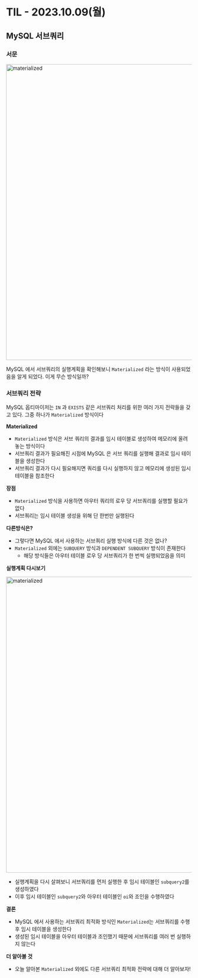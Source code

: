 # TIL - 2023.10.09(월)
## MySQL 서브쿼리

### 서문

<img width="800" alt="materialized" src="https://github.com/rimrim990/TIL/assets/62409503/d9274770-711c-43b3-b26a-ae3073aa9418">

MySQL 에서 서브쿼리의 실행계획을 확인해보니 `Materialized` 라는 방식이 사용되었음을 알게 되었다. 이게 무슨 방식일까?

### 서브쿼리 전략
MySQL 옵티마이저는 `IN` 과 `EXISTS` 같은 서브쿼리 처리를 위한 여러 가지 전략들을 갖고 있다. 그중 하나가 `Materialized` 방식이다

**Materialized**
- `Materialized` 방식은 서브 쿼리의 결과를 임시 테이블로 생성하여 메모리에 올려놓는 방식이다
- 서브쿼리 결과가 필요해진 시점에 MySQL 은 서브 쿼리를 실행해 결과로 임시 테이블을 생성한다
- 서브쿼리 결과가 다시 필요해지면 쿼리를 다시 실행하지 않고 메모리에 생성된 임시 테이블을 참조한다

**장점**
- `Materialized` 방식을 사용하면 아우터 쿼리의 로우 당 서브쿼리를 실행할 필요가 없다
- 서브쿼리는 임시 테이블 생성을 위해 단 한번만 실행된다

**다른방식은?**
- 그렇다면 MySQL 에서 사용하는 서브쿼리 실행 방식에 다른 것은 없나?
- `Materialized` 외에는 `SUBQUERY` 방식과 `DEPENDENT SUBQUERY` 방식이 존재한다
  - 해당 방식들은 아우터 테이블 로우 당 서브쿼리가 한 번씩 실행되었음을 의미

**실행계획 다시보기**

<img width="800" alt="materialized" src="https://github.com/rimrim990/TIL/assets/62409503/d9274770-711c-43b3-b26a-ae3073aa9418">

- 실행계획을 다시 살펴보니 서브쿼리를 먼저 실행한 후 임시 테이블인 `subquery2`를 생성하였다
- 이후 임시 테이블인 `subquery2`와 아우터 테이블인 `oi`와 조인을 수행하였다

**결론**
- MySQL 에서 사용하는 서브쿼리 최적화 방식인 `Materialized`는 서브쿼리를 수행 후 임시 테이블을 생성한다
- 생성된 임시 테이블을 아우터 테이블과 조인했기 때문에 서브쿼리를 여러 번 실행하지 않는다

**더 알아볼 것**
- 오늘 알아본 `Materialized` 외에도 다른 서브쿼리 최적화 전략에 대해 더 알아보자!
